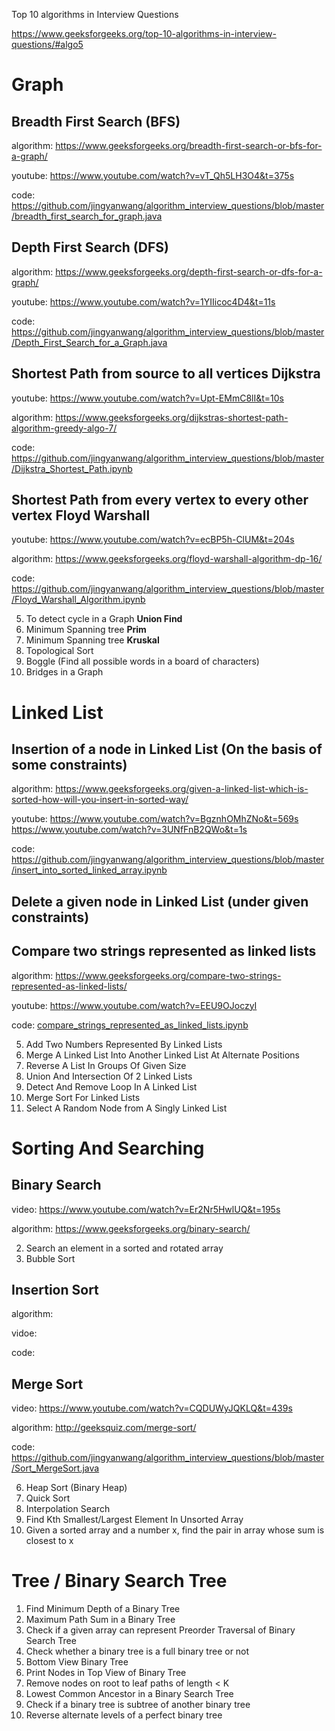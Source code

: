 Top 10 algorithms in Interview Questions

https://www.geeksforgeeks.org/top-10-algorithms-in-interview-questions/#algo5

# Graph

## Breadth First Search (BFS)

algorithm: https://www.geeksforgeeks.org/breadth-first-search-or-bfs-for-a-graph/

youtube: https://www.youtube.com/watch?v=vT_Qh5LH3O4&t=375s

code: https://github.com/jingyanwang/algorithm_interview_questions/blob/master/breadth_first_search_for_graph.java

## Depth First Search (DFS)

algorithm: https://www.geeksforgeeks.org/depth-first-search-or-dfs-for-a-graph/

youtube: https://www.youtube.com/watch?v=1YIIicoc4D4&t=11s

code: https://github.com/jingyanwang/algorithm_interview_questions/blob/master/Depth_First_Search_for_a_Graph.java


## Shortest Path from source to all vertices **Dijkstra**

youtube: https://www.youtube.com/watch?v=Upt-EMmC8lI&t=10s

algorithm: https://www.geeksforgeeks.org/dijkstras-shortest-path-algorithm-greedy-algo-7/

code: https://github.com/jingyanwang/algorithm_interview_questions/blob/master/Dijkstra_Shortest_Path.ipynb


## Shortest Path from every vertex to every other vertex **Floyd Warshall**

youtube: https://www.youtube.com/watch?v=ecBP5h-ClUM&t=204s

algorithm: https://www.geeksforgeeks.org/floyd-warshall-algorithm-dp-16/

code: https://github.com/jingyanwang/algorithm_interview_questions/blob/master/Floyd_Warshall_Algorithm.ipynb


5. To detect cycle in a Graph **Union Find**
6. Minimum Spanning tree **Prim**
7. Minimum Spanning tree **Kruskal**
8. Topological Sort
9. Boggle (Find all possible words in a board of characters)
10. Bridges in a Graph


# Linked List

## Insertion of a node in Linked List (On the basis of some constraints)

algorithm: https://www.geeksforgeeks.org/given-a-linked-list-which-is-sorted-how-will-you-insert-in-sorted-way/

youtube: https://www.youtube.com/watch?v=BgznhOMhZNo&t=569s
https://www.youtube.com/watch?v=3UNfFnB2QWo&t=1s

code: https://github.com/jingyanwang/algorithm_interview_questions/blob/master/insert_into_sorted_linked_array.ipynb


## Delete a given node in Linked List (under given constraints)


## Compare two strings represented as linked lists

algorithm: https://www.geeksforgeeks.org/compare-two-strings-represented-as-linked-lists/

youtube: https://www.youtube.com/watch?v=EEU9OJoczyI 

code: [compare_strings_represented_as_linked_lists.ipynb](https://github.com/jingyanwang/algorithm_interview_questions/blob/master/compare_strings_represented_as_linked_lists.ipynb)

5. Add Two Numbers Represented By Linked Lists
6. Merge A Linked List Into Another Linked List At Alternate Positions
7. Reverse A List In Groups Of Given Size
8. Union And Intersection Of 2 Linked Lists
9. Detect And Remove Loop In A Linked List
10. Merge Sort For Linked Lists
11. Select A Random Node from A Singly Linked List


# Sorting And Searching

## Binary Search

video: https://www.youtube.com/watch?v=Er2Nr5HwlUQ&t=195s

algorithm: https://www.geeksforgeeks.org/binary-search/

2. Search an element in a sorted and rotated array
3. Bubble Sort
## Insertion Sort

algorithm:

vidoe:

code:


## Merge Sort

video: https://www.youtube.com/watch?v=CQDUWyJQKLQ&t=439s

algorithm: http://geeksquiz.com/merge-sort/

code: https://github.com/jingyanwang/algorithm_interview_questions/blob/master/Sort_MergeSort.java

6. Heap Sort (Binary Heap)
7. Quick Sort
8. Interpolation Search
9. Find Kth Smallest/Largest Element In Unsorted Array
10. Given a sorted array and a number x, find the pair in array whose sum is closest to x


# Tree / Binary Search Tree

1. Find Minimum Depth of a Binary Tree
2. Maximum Path Sum in a Binary Tree
3. Check if a given array can represent Preorder Traversal of Binary Search Tree
4. Check whether a binary tree is a full binary tree or not
5. Bottom View Binary Tree
6. Print Nodes in Top View of Binary Tree
7. Remove nodes on root to leaf paths of length < K
8. Lowest Common Ancestor in a Binary Search Tree
9. Check if a binary tree is subtree of another binary tree
10. Reverse alternate levels of a perfect binary tree
